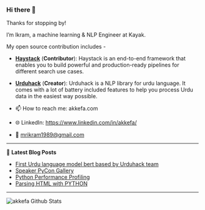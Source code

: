 ### Hi there 👋

Thanks for stopping by!

I’m Ikram, a machine learning & NLP Engineer at Kayak.

My open source contribution includes -

- [**Haystack**](https://github.com/deepset-ai/haystack) (**Contributor**): Haystack is an end-to-end framework that enables you to build powerful and production-ready pipelines for different search use cases.
- [**Urduhack**](https://github.com/urduhack/urduhack) (**Creator**): Urduhack is a NLP library for urdu language. It comes with a lot of battery included features to help you process Urdu data in the easiest way possible.

- 📫 How to reach me: akkefa.com

- 🌐 LinkedIn: https://www.linkedin.com/in/akkefa/

- 📧 mrikram1989@gmail.com

---

📕 **Latest Blog Posts**
<!-- BLOG-POST-LIST:START -->
- [First Urdu language model bert based by Urduhack team](https://akkefa.github.io/blog/posts/2020/08/urdu-language-model-bert-based-by-urduhack-team/)
- [Speaker PyCon Gallery](https://akkefa.github.io/blog/posts/2018/04/pycon/)
- [Python Performance Profiling](https://akkefa.github.io/blog/posts/2018/08/python-performance-profiling/)
- [Parsing HTML with PYTHON](https://akkefa.github.io/blog/posts/2017/01/parsing-html-with-python/)
<!-- BLOG-POST-LIST:END -->

---

<img align="left" alt="akkefa Github Stats" src="https://github-readme-stats.vercel.app/api?username=akkefa&show_icons=true&hide_border=true" />
